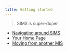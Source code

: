 ```yaml
---
title: Getting started
---
```


> SIMS is super-duper

* [Navigating around SIMS](navigation)
* [Your Home Page](your-home-page)
* [Moving from another MIS](#)